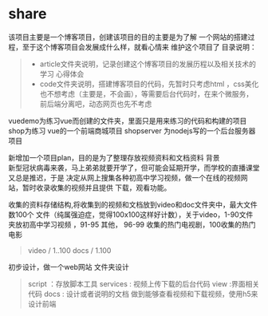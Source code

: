# share
该项目主要是一个博客项目，创建该项目的目的主要是为了解
一个网站的搭建过程，至于这个博客项目会发展成什么样，就看心情来
维护这个项目了
目录说明：
>* article文件夹说明，记录创建这个博客项目的发展历程以及相关技术的学习
心得体会
>* code文件夹说明，搭建博客项目的代码，先暂时只考虑html
>，css美化也不想考虑（主要是，不会画），等需要后台代码时，在来个微服务，
> 前后端分离吧，动态网页也先不考虑
>
vuedemo为练习vue而创建的文件夹，里面只是用来练习的代码和构建的项目
  shop为练习 vue的一个前端商城项目
  shopserver 为nodejs写的一个后台服务器项目
  
新增加一个项目plan，目的是为了整理存放视频资料和文档资料 
背景  
新型冠状病毒来袭，马上弟弟就要开学了，但可能会延期开学，而学校的直播课堂又总是推迟，于是
决定从网上搜集各种初高中学习视频，做一个在线的视频网站，暂时收录收集的视频并且提供
下载，观看功能。

收集的资料存储结构,将收集到的视频和文档放到video和doc文件夹中，最大文件数100个
文件（纯属强迫症，觉得100x100这样好计数），关于video，1-90文件夹放初高中学习视频
，91-95 其他， 96-99 收集的热门电视剧，100收集的热门电影
>video / 1..100
>docs / 1.100

初步设计，做一个web网站
文件夹设计
>script ：存放脚本工具
>services :  视频上传下载的后台代码
>view :界面相关代码
>docs : 设计或者说明的文档
 做到能够查看视频和下载视频，使用h5来设计前端
